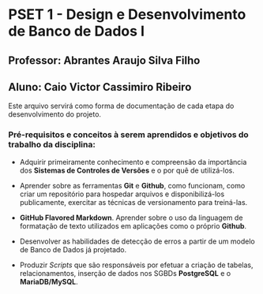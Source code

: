 # **PSET 1 - Design e Desenvolvimento de Banco de Dados I**

## **Professor: Abrantes Araujo Silva Filho**

## **Aluno: Caio Victor Cassimiro Ribeiro**

Este arquivo servirá como forma de documentação de cada etapa do desenvolvimento do projeto.

### Pré-requisitos e conceitos à serem aprendidos e objetivos do trabalho da disciplina:

* Adquirir primeiramente conhecimento e compreensão da importância dos **Sistemas de Controles de Versões** e o por quê de utilizá-los.

* Aprender sobre as ferramentas **Git** e **Github**, como funcionam, como criar um repositório para hospedar arquivos e disponibilizá-los publicamente, exercitar as técnicas de versionamento para treiná-las.

* **GitHub Flavored Markdown**. Aprender sobre o uso da linguagem de formatação de texto utilizados em aplicações como o próprio **Github**.

* Desenvolver as habilidades de detecção de erros a partir de um modelo de Banco de Dados já projetado.

* Produzir *Scripts* que são responsáveis por efetuar a criação de tabelas, relacionamentos, inserção de dados nos SGBDs **PostgreSQL** e o **MariaDB/MySQL**.


